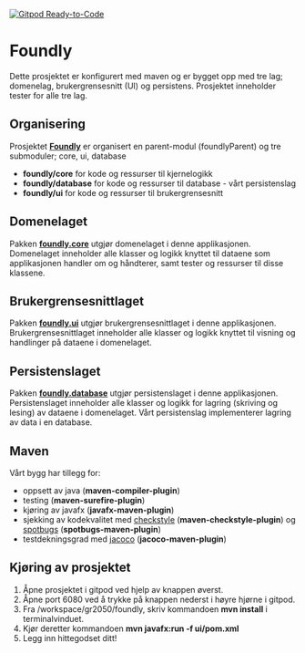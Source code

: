[![Gitpod Ready-to-Code](https://img.shields.io/badge/Gitpod-Ready--to--Code-blue?logo=gitpod)](https://gitpod.idi.ntnu.no/#https://gitlab.stud.idi.ntnu.no/it1901/groups-2020/gr2050/gr2050)

# Foundly
Dette prosjektet er konfigurert med maven og er bygget opp med tre lag; domenelag, brukergrensesnitt (UI) og persistens. Prosjektet inneholder tester for alle tre lag.

## Organisering
Prosjektet **[Foundly](foundly/)** er organisert en parent-modul (foundlyParent) og tre submoduler; core, ui, database

- **foundly/core** for kode og ressurser til kjernelogikk
- **foundly/database** for kode og ressurser til database - vårt persistenslag
- **foundly/ui** for kode og ressurser til brukergrensesnitt
##

## Domenelaget

Pakken **[foundly.core](foundly/core)** utgjør domenelaget i denne applikasjonen.
Domenelaget inneholder alle klasser og logikk knyttet til dataene som applikasjonen handler om og håndterer, samt tester og ressurser til disse klassene.

 

## Brukergrensesnittlaget

Pakken **[foundly.ui](foundly/ui/)** utgjør brukergrensesnittlaget i denne applikasjonen.
Brukergrensesnittlaget inneholder alle klasser og logikk knyttet til visning og handlinger på dataene i domenelaget.


## Persistenslaget

Pakken **[foundly.database](foundly/database)** utgjør persistenslaget i denne applikasjonen.
Persistenslaget inneholder alle klasser og logikk for lagring (skriving og lesing) av dataene i domenelaget. Vårt persistenslag implementerer lagring av data i en database.

## Maven

Vårt bygg har tillegg for:
- oppsett av java (**maven-compiler-plugin**)
- testing (**maven-surefire-plugin**)
- kjøring av javafx (**javafx-maven-plugin**)
- sjekking av kodekvalitet med [checkstyle](https://checkstyle.sourceforge.io) (**maven-checkstyle-plugin**) og [spotbugs](https://spotbugs.github.io) (**spotbugs-maven-plugin**)
- testdekningsgrad med [jacoco](https://github.com/jacoco/jacoco) (**jacoco-maven-plugin**)

## Kjøring av prosjektet
1. Åpne prosjektet i gitpod ved hjelp av knappen øverst.
2. Åpne port 6080 ved å trykke på knappen nederst i høyre hjørne i gitpod.
3. Fra /workspace/gr2050/foundly, skriv kommandoen **mvn install** i terminalvinduet.
4. Kjør deretter kommandoen **mvn javafx:run -f ui/pom.xml**
5. Legg inn hittegodset ditt!

